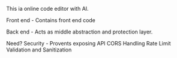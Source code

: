 This ia online code editor with AI.

Front end - 
Contains front end code

Back end -
Acts as middle abstraction and protection layer.

Need?
    Security - Provents exposing API
    CORS Handling
    Rate Limit
    Validation and Sanitization 